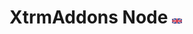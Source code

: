 # XtrmAddons Node [![en-GB](https://github.com/shim-sao/assets/blob/master/images/united-kingdom-flag-icon-16.png)](README.md)
